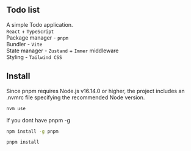 ## Todo list

A simple Todo application.<br/>
`React` + `TypeScript`<br/>
Package manager - `pnpm`<br/>
Bundler - `Vite`<br/>
State manager - `Zustand` + `Immer` middleware<br/>
Styling - `Tailwind CSS`<br/>

## Install

Since pnpm requires Node.js v16.14.0 or higher, the project includes an .nvmrc file specifying the recommended Node version.

```bash
nvm use
```

If you dont have pnpm -g

```bash
npm install -g pnpm
```

```bash
pnpm install
```
